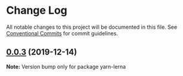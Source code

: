 # Change Log

All notable changes to this project will be documented in this file.
See [Conventional Commits](https://conventionalcommits.org) for commit guidelines.

## [0.0.3](https://samradical/samradical/mono-repo-test/compare/v0.0.2...v0.0.3) (2019-12-14)

**Note:** Version bump only for package yarn-lerna
